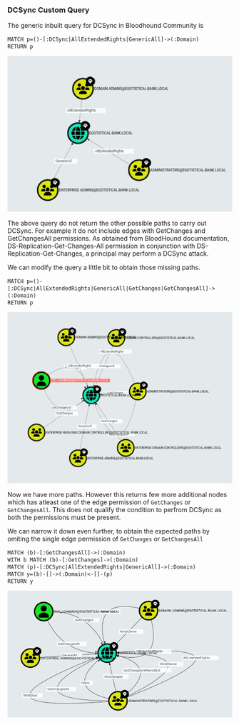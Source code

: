 ### DCSync Custom Query

The generic inbuilt query for DCSync in Bloodhound Community is

```cypher
MATCH p=()-[:DCSync|AllExtendedRights|GenericAll]->(:Domain)
RETURN p
```
<img src="query1.png">

The above query do not return the other possible paths to carry out DCSync. For example it do not include edges with GetChanges and GetChangesAll permissions.
As obtained from BloodHound documentation, DS-Replication-Get-Changes-All permission in conjunction with DS-Replication-Get-Changes, a principal may perform a DCSync attack.

We can modify the query a little bit to obtain those missing paths.

```cypher
MATCH p=()-[:DCSync|AllExtendedRights|GenericAll|GetChanges|GetChangesAll]->(:Domain)
RETURN p
```
<img src="query2.png">

Now we have more paths. However this returns few more additional nodes which has atleast one of the edge permission of ```GetChanges``` or ```GetChangesAll```.
This does not qualify the condition to perfrom DCSync as both the permissions must be present.

We can narrow it down even further, to obtain the expected paths by omiting the single edge permission of ```GetChanges``` or ```GetChangesAll```

```cypher
MATCH (b)-[:GetChangesAll]->(:Domain)
WITH b MATCH (b)-[:GetChanges]->(:Domain)
MATCH (p)-[:DCSync|AllExtendedRights|GenericAll]->(:Domain)
MATCH y=(b)-[]->(:Domain)<-[]-(p)
RETURN y
```
<img src="finalquery.png">
